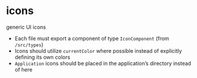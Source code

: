 # icons

generic UI icons

- Each file must export a component of type `IconComponent` (from `/src/types`)
- Icons should utilize `currentColor` where possible instead of explicitly defining its own colors
- `Application` icons should be placed in the application’s directory instead of here
